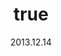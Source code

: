 ---
wip: "True"
id: "6691"
title:
  de: "Vergilbte Keilerleder-Karte"
  en: "Timeworn Boarskin Map"
  fr: "Vieille carte en peau de sanglier"
  ja: "古ぼけた地図G4"
layout: treasuremap
page_type: guide
categories: "treasuremap"
instanceType: "treasuremap"
date: "2013.12.14"
patchNumber: "2.1"
patchName: "A Realm Awoken"
expac: "arr"
image: "/assets/img/content/klassen/Chocobo.webp"
terms:
    - term: "TreasureMaps"
    - term: "A Realm Awoken"
sortid: 4
order: 4
plvl: 50
slug: "vergilbte_keilerleder_karte"
maxpartysize: 1
zones:
  - zonename: "Central Shroud"
    fullimage: "/assets/img/treasuremaps/Vergilbte Keilerleder-Karte/Tiefer Wald/Tiefer Wald.webp"
    subimage:
      - "/assets/img/treasuremaps/Vergilbte Keilerleder-Karte/Tiefer Wald/A.webp"
      - "/assets/img/treasuremaps/Vergilbte Keilerleder-Karte/Tiefer Wald/B.webp"
      - "/assets/img/treasuremaps/Vergilbte Keilerleder-Karte/Tiefer Wald/C.webp"
  - zonename: "East Shroud"
    fullimage: "/assets/img/treasuremaps/Vergilbte Keilerleder-Karte/Ostwald/Ostwald.webp"
    subimage:
      - "/assets/img/treasuremaps/Vergilbte Keilerleder-Karte/Ostwald/A.webp"
      - "/assets/img/treasuremaps/Vergilbte Keilerleder-Karte/Ostwald/B.webp"
      - "/assets/img/treasuremaps/Vergilbte Keilerleder-Karte/Ostwald/C.webp"
  - zonename: "South Shroud"
    fullimage: "/assets/img/treasuremaps/Vergilbte Keilerleder-Karte/Südwald/Südwald.webp"
    subimage:
      - "/assets/img/treasuremaps/Vergilbte Keilerleder-Karte/Südwald/A.webp"
      - "/assets/img/treasuremaps/Vergilbte Keilerleder-Karte/Südwald/B.webp"
      - "/assets/img/treasuremaps/Vergilbte Keilerleder-Karte/Südwald/C.webp"
  - zonename: "North Shroud"
    fullimage: "/assets/img/treasuremaps/Vergilbte Keilerleder-Karte/Nordwald/Nordwald.webp"
    subimage:
      - "/assets/img/treasuremaps/Vergilbte Keilerleder-Karte/Nordwald/A.webp"
      - "/assets/img/treasuremaps/Vergilbte Keilerleder-Karte/Nordwald/B.webp"
      - "/assets/img/treasuremaps/Vergilbte Keilerleder-Karte/Nordwald/C.webp"
  - zonename: "Middle La Noscea"
    fullimage: "/assets/img/treasuremaps/Vergilbte Keilerleder-Karte/Zentrales La Noscea/Zentrales La Noscea.webp"
    subimage:
      - "/assets/img/treasuremaps/Vergilbte Keilerleder-Karte/Zentrales La Noscea/A.webp"
      - "/assets/img/treasuremaps/Vergilbte Keilerleder-Karte/Zentrales La Noscea/B.webp"
      - "/assets/img/treasuremaps/Vergilbte Keilerleder-Karte/Zentrales La Noscea/C.webp"
  - zonename: "Lower La Noscea"
    fullimage: "/assets/img/treasuremaps/Vergilbte Keilerleder-Karte/Unteres La Noscea/Unteres La Noscea.webp"
    subimage:
      - "/assets/img/treasuremaps/Vergilbte Keilerleder-Karte/Unteres La Noscea/A.webp"
      - "/assets/img/treasuremaps/Vergilbte Keilerleder-Karte/Unteres La Noscea/B.webp"
      - "/assets/img/treasuremaps/Vergilbte Keilerleder-Karte/Unteres La Noscea/C.webp"
  - zonename: "Eastern La Noscea"
    fullimage: "/assets/img/treasuremaps/Vergilbte Keilerleder-Karte/Östliches La Noscea/Östliches La Noscea.webp"
    subimage:
      - "/assets/img/treasuremaps/Vergilbte Keilerleder-Karte/Östliches La Noscea/A.webp"
      - "/assets/img/treasuremaps/Vergilbte Keilerleder-Karte/Östliches La Noscea/B.webp"
      - "/assets/img/treasuremaps/Vergilbte Keilerleder-Karte/Östliches La Noscea/C.webp"
  - zonename: "Western La Noscea"
    fullimage: "/assets/img/treasuremaps/Vergilbte Keilerleder-Karte/Westliches La Noscea/Westliches La Noscea.webp"
    subimage:
      - "/assets/img/treasuremaps/Vergilbte Keilerleder-Karte/Westliches La Noscea/A.webp"
      - "/assets/img/treasuremaps/Vergilbte Keilerleder-Karte/Westliches La Noscea/B.webp"
      - "/assets/img/treasuremaps/Vergilbte Keilerleder-Karte/Westliches La Noscea/C.webp"
  - zonename: "Upper La Noscea"
    fullimage: "/assets/img/treasuremaps/Vergilbte Keilerleder-Karte/Oberes La Noscea/Oberes La Noscea.webp"
    subimage:
      - "/assets/img/treasuremaps/Vergilbte Keilerleder-Karte/Oberes La Noscea/A.webp"
      - "/assets/img/treasuremaps/Vergilbte Keilerleder-Karte/Oberes La Noscea/B.webp"
      - "/assets/img/treasuremaps/Vergilbte Keilerleder-Karte/Oberes La Noscea/C.webp"
  - zonename: "Outer La Noscea"
    fullimage: "/assets/img/treasuremaps/Vergilbte Keilerleder-Karte/Äußeres La Noscea/Äußeres La Noscea.webp"
    subimage:
      - "/assets/img/treasuremaps/Vergilbte Keilerleder-Karte/Äußeres La Noscea/A.webp"
      - "/assets/img/treasuremaps/Vergilbte Keilerleder-Karte/Äußeres La Noscea/B.webp"
      - "/assets/img/treasuremaps/Vergilbte Keilerleder-Karte/Äußeres La Noscea/C.webp"
  - zonename: "Western Thanalan"
    fullimage: "/assets/img/treasuremaps/Vergilbte Keilerleder-Karte/Westliches Thanalan/Westliches Thanalan.webp"
    subimage:
      - "/assets/img/treasuremaps/Vergilbte Keilerleder-Karte/Westliches Thanalan/A.webp"
      - "/assets/img/treasuremaps/Vergilbte Keilerleder-Karte/Westliches Thanalan/B.webp"
      - "/assets/img/treasuremaps/Vergilbte Keilerleder-Karte/Westliches Thanalan/C.webp"
  - zonename: "Central Thanalan"
    fullimage: "/assets/img/treasuremaps/Vergilbte Keilerleder-Karte/Zentrales Thanalan/Zentrales Thanalan.webp"
    subimage:
      - "/assets/img/treasuremaps/Vergilbte Keilerleder-Karte/Zentrales Thanalan/A.webp"
      - "/assets/img/treasuremaps/Vergilbte Keilerleder-Karte/Zentrales Thanalan/B.webp"
      - "/assets/img/treasuremaps/Vergilbte Keilerleder-Karte/Zentrales Thanalan/C.webp"
  - zonename: "Eastern Thanalan"
    fullimage: "/assets/img/treasuremaps/Vergilbte Keilerleder-Karte/Östliches Thanalan/Östliches Thanalan.webp"
    subimage:
      - "/assets/img/treasuremaps/Vergilbte Keilerleder-Karte/Östliches Thanalan/A.webp"
      - "/assets/img/treasuremaps/Vergilbte Keilerleder-Karte/Östliches Thanalan/B.webp"
      - "/assets/img/treasuremaps/Vergilbte Keilerleder-Karte/Östliches Thanalan/C.webp"
  - zonename: "Southern Thanalan"
    fullimage: "/assets/img/treasuremaps/Vergilbte Keilerleder-Karte/Südliches Thanalan/Südliches Thanalan.webp"
    subimage:
      - "/assets/img/treasuremaps/Vergilbte Keilerleder-Karte/Südliches Thanalan/A.webp"
      - "/assets/img/treasuremaps/Vergilbte Keilerleder-Karte/Südliches Thanalan/B.webp"
      - "/assets/img/treasuremaps/Vergilbte Keilerleder-Karte/Südliches Thanalan/C.webp"
  - zonename: "Northern Thanalan"
    fullimage: "/assets/img/treasuremaps/Vergilbte Keilerleder-Karte/Nördliches Thanalan/Nördliches Thanalan.webp"
    subimage:
      - "/assets/img/treasuremaps/Vergilbte Keilerleder-Karte/Nördliches Thanalan/A.webp"
      - "/assets/img/treasuremaps/Vergilbte Keilerleder-Karte/Nördliches Thanalan/B.webp"
      - "/assets/img/treasuremaps/Vergilbte Keilerleder-Karte/Nördliches Thanalan/C.webp"
  - zonename: "Coerthas Central Highlands"
    fullimage: "/assets/img/treasuremaps/Vergilbte Keilerleder-Karte/Zentrales Hochland von Coerthas/Zentrales Hochland von Coerthas.webp"
    subimage:
      - "/assets/img/treasuremaps/Vergilbte Keilerleder-Karte/Zentrales Hochland von Coerthas/A.webp"
      - "/assets/img/treasuremaps/Vergilbte Keilerleder-Karte/Zentrales Hochland von Coerthas/B.webp"
      - "/assets/img/treasuremaps/Vergilbte Keilerleder-Karte/Zentrales Hochland von Coerthas/C.webp"
  - zonename: "Mor Dhona"
    fullimage: "/assets/img/treasuremaps/Vergilbte Keilerleder-Karte/Mor Dhona/Mor Dhona.webp"
    subimage:
      - "/assets/img/treasuremaps/Vergilbte Keilerleder-Karte/Mor Dhona/A.webp"
      - "/assets/img/treasuremaps/Vergilbte Keilerleder-Karte/Mor Dhona/B.webp"
      - "/assets/img/treasuremaps/Vergilbte Keilerleder-Karte/Mor Dhona/C.webp"
---